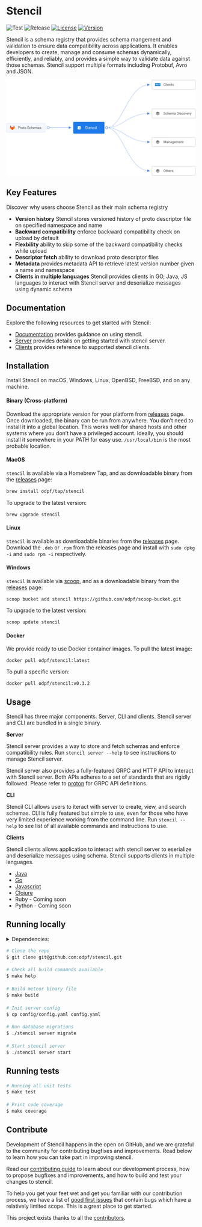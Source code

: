 # Stencil

![Test](https://github.com/odpf/stencil/actions/workflows/test-server.yaml/badge.svg)
![Release](https://github.com/odpf/stencil/actions/workflows/release-server.yml/badge.svg)
[![License](https://img.shields.io/badge/License-Apache%202.0-blue.svg?logo=apache)](LICENSE)
[![Version](https://img.shields.io/github/v/release/odpf/stencil?logo=semantic-release)](Version)

Stencil is a schema registry that provides schema mangement and validation to ensure data compatibility across applications. It enables developers to create, manage and consume schemas dynamically, efficiently, and reliably, and provides a simple way to validate data against those schemas. Stencil support multiple formats including Protobuf, Avro and JSON.

<p align="center"><img src="./docs/static/assets/overview.svg" /></p>

## Key Features

Discover why users choose Stencil as their main schema registry

- **Version history** Stencil stores versioned history of proto descriptor file on specified namespace and name
- **Backward compatibility** enforce backward compatibility check on upload by default
- **Flexbility** ability to skip some of the backward compatibility checks while upload
- **Descriptor fetch** ability to download proto descriptor files
- **Metadata** provides metadata API to retrieve latest version number given a name and namespace
- **Clients in multiple languages** Stencil provides clients in GO, Java, JS languages to interact with Stencil server and deserialize messages using dynamic schema

## Documentation

Explore the following resources to get started with Stencil:

- [Documentation](http://odpf.github.io/stencil) provides guidance on using stencil.
- [Server](https://odpf.github.io/stencil/docs/server/overview) provides details on getting started with stencil server.
- [Clients](https://odpf.github.io/stencil/docs/clients/overview) provides reference to supported stencil clients.

## Installation

Install Stencil on macOS, Windows, Linux, OpenBSD, FreeBSD, and on any machine.

#### Binary (Cross-platform)

Download the appropriate version for your platform from [releases](https://github.com/odpf/stencil/releases) page. Once downloaded, the binary can be run from anywhere.
You don’t need to install it into a global location. This works well for shared hosts and other systems where you don’t have a privileged account.
Ideally, you should install it somewhere in your PATH for easy use. `/usr/local/bin` is the most probable location.

#### MacOS

`stencil` is available via a Homebrew Tap, and as downloadable binary from the [releases](https://github.com/odpf/stencil/releases/latest) page:

```sh
brew install odpf/tap/stencil
```

To upgrade to the latest version:

```
brew upgrade stencil
```

#### Linux

`stencil` is available as downloadable binaries from the [releases](https://github.com/odpf/stencil/releases/latest) page. Download the `.deb` or `.rpm` from the releases page and install with `sudo dpkg -i` and `sudo rpm -i` respectively.

#### Windows

`stencil` is available via [scoop](https://scoop.sh/), and as a downloadable binary from the [releases](https://github.com/odpf/stencil/releases/latest) page:

```
scoop bucket add stencil https://github.com/odpf/scoop-bucket.git
```

To upgrade to the latest version:

```
scoop update stencil
```

#### Docker

We provide ready to use Docker container images. To pull the latest image:

```
docker pull odpf/stencil:latest
```

To pull a specific version:

```
docker pull odpf/stencil:v0.3.2
```

## Usage

Stencil has three major components. Server, CLI and clients. Stencil server and CLI are bundled in a single binary.

**Server**

Stencil server provides a way to store and fetch schemas and enforce compatibility rules. Run `stencil server --help` to see instructions to manage Stencil server.

Stencil server also provides a fully-featured GRPC and HTTP API to interact with Stencil server. Both APIs adheres to a set of standards that are rigidly followed. Please refer to [proton](https://github.com/odpf/proton/tree/main/odpf/stencil/v1beta1) for GRPC API definitions.

**CLI**

Stencil CLI allows users to iteract with server to create, view, and search schemas. CLI is fully featured but simple to use, even for those who have very limited experience working from the command line. Run `stencil --help` to see list of all available commands and instructions to use.

**Clients**

Stencil clients allows application to interact with stencil server to eserialize and deserialize messages using schema. Stencil supports clients in multiple languages.

- [Java](clients/java)
- [Go](clients/go)
- [Javascript](clients/js)
- [Clojure](clients/clojure)
- Ruby - Coming soon
- Python - Coming soon

## Running locally

<details>
  <summary>Dependencies:</summary>

    - Git
    - Go 1.16 or above
    - PostgreSQL 13 or above

</details>

```sh
# Clone the repo
$ git clone git@github.com:odpf/stencil.git

# Check all build comamnds available
$ make help

# Build meteor binary file
$ make build

# Init server config
$ cp config/config.yaml config.yaml

# Run database migrations
$ ./stencil server migrate

# Start stencil server
$ ./stencil server start
```

## Running tests

```sh
# Running all unit tests
$ make test

# Print code coverage
$ make coverage
```

## Contribute

Development of Stencil happens in the open on GitHub, and we are grateful to the community for contributing bugfixes and improvements. Read below to learn how you can take part in improving stencil.

Read our [contributing guide](docs/contribute/contribution.md) to learn about our development process, how to propose bugfixes and improvements, and how to build and test your changes to stencil.

To help you get your feet wet and get you familiar with our contribution process, we have a list of [good first issues](https://github.com/odpf/stencil/labels/good%20first%20issue) that contain bugs which have a relatively limited scope. This is a great place to get started.

This project exists thanks to all the [contributors](https://github.com/odpf/stencil/graphs/contributors).
